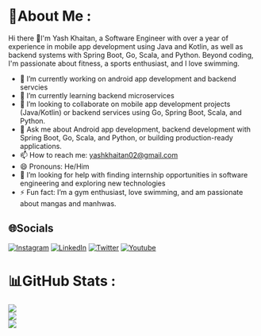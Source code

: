 # 💫About Me :
Hi there 👋I'm Yash Khaitan, a Software Engineer with over a year of experience in mobile app development using Java and Kotlin, as well as backend systems with Spring Boot, Go, Scala, and Python. Beyond coding, I'm passionate about fitness, a sports enthusiast, and I love swimming.

- 🔭 I’m currently working on android app development and backend servcies
- 🌱 I’m currently learning backend microservices
- 👯 I’m looking to collaborate on mobile app development projects (Java/Kotlin) or backend services using Go, Spring Boot, Scala, and Python.
- 💬 Ask me about Android app development, backend development with Spring Boot, Go, Scala, and Python, or building production-ready applications.
- 📫 How to reach me: yashkhaitan02@gmail.com
- 😄 Pronouns: He/Him
- 🤔 I’m looking for help with finding internship opportunities in software engineering and exploring new technologies
- ⚡ Fun fact: I’m a gym enthusiast, love swimming, and am passionate about mangas and manhwas.

## 🌐Socials
[![Instagram](https://img.shields.io/badge/Instagram-%23E4405F.svg?logo=Instagram&logoColor=white)](https://instagram.com/yash.k.5/) [![LinkedIn](https://img.shields.io/badge/LinkedIn-%230077B5.svg?logo=linkedin&logoColor=white)](https://linkedin.com/in/yash-khaitan-061174233/) [![Twitter](https://img.shields.io/badge/Twitter-%231DA1F2.svg?logo=Twitter&logoColor=white)](https://x.com/AsYash02) [![Youtube](https://img.shields.io/badge/YouTube-red?logo=youtube&logoColor=white)](https://youtube.com/@codingstag) 

# 📊GitHub Stats :
![](https://github-readme-stats.vercel.app/api?username=furqanullah717&theme=dark&hide_border=false&include_all_commits=true&count_private=true)<br/>
![](https://github-readme-streak-stats.herokuapp.com/?user=furqanullah717&theme=dark&hide_border=false)<br/>
![](https://github-readme-stats.vercel.app/api/top-langs/?username=furqanullah717&theme=dark&hide_border=false&include_all_commits=true&count_private=true&layout=compact)
